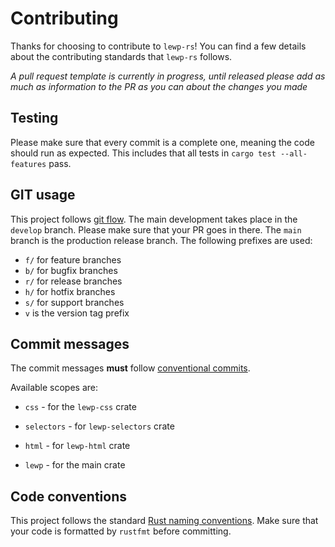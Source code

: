 # Contributing

Thanks for choosing to contribute to `lewp-rs`! You can find a few details about the contributing standards that `lewp-rs` follows.

*A pull request template is currently in progress, until released please add as much as information to the PR as you can about the changes you made*

## Testing

Please make sure that every commit is a complete one, meaning the code should run as expected. This includes that all tests in `cargo test --all-features` pass.

## GIT usage

This project follows [git flow](http://danielkummer.github.io/git-flow-cheatsheet/). The main development takes place in the `develop` branch. Please make sure that your PR goes in there. The `main` branch is the production release branch. The following prefixes are used:

* `f/` for feature branches
* `b/` for bugfix branches
* `r/` for release branches
* `h/` for hotfix branches
* `s/` for support branches
* `v` is the version tag prefix

## Commit messages

The commit messages **must** follow [conventional commits](https://www.conventionalcommits.org/en/v1.0.0).

Available scopes are:

* `css` - for the `lewp-css` crate

* `selectors` - for `lewp-selectors` crate

* `html` - for `lewp-html` crate

* `lewp` - for the main crate

## Code conventions

This project follows the standard [Rust naming conventions](https://rust-lang.github.io/api-guidelines/naming.html). Make sure that your code is formatted by `rustfmt` before committing.
